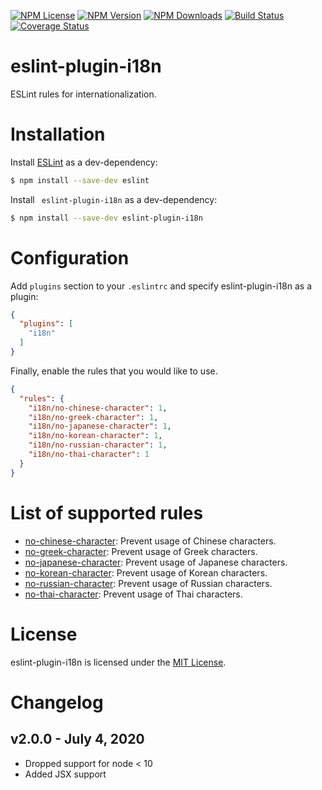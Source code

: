 [![NPM License][npm-license-image]][npm-license-url]
[![NPM Version][npm-version-image]][npm-version-url]
[![NPM Downloads][npm-downloads-image]][npm-downloads-url]
[![Build Status][travis-image]][travis-url]
[![Coverage Status][codecov-image]][codecov-url]

[npm-license-image]: https://img.shields.io/npm/l/eslint-plugin-i18n.svg
[npm-license-url]: https://www.npmjs.com/package/eslint-plugin-i18n
[npm-version-image]: https://img.shields.io/npm/v/eslint-plugin-i18n.svg
[npm-version-url]: https://www.npmjs.com/package/eslint-plugin-i18n
[npm-downloads-image]: https://img.shields.io/npm/dt/eslint-plugin-i18n.svg
[npm-downloads-url]: https://www.npmjs.com/package/eslint-plugin-i18n
[travis-image]: https://img.shields.io/travis/chejen/eslint-plugin-i18n.svg
[travis-url]: https://travis-ci.org/chejen/eslint-plugin-i18n
[codecov-image]: https://codecov.io/github/chejen/eslint-plugin-i18n/coverage.svg?branch=master
[codecov-url]: https://codecov.io/github/chejen/eslint-plugin-i18n?branch=master


eslint-plugin-i18n
===================

ESLint rules for internationalization.

# Installation

Install [ESLint](https://www.github.com/eslint/eslint) as a dev-dependency:

```sh
$ npm install --save-dev eslint
```

Install ` eslint-plugin-i18n` as a dev-dependency:

```sh
$ npm install --save-dev eslint-plugin-i18n
```

# Configuration

Add `plugins` section to your `.eslintrc` and specify eslint-plugin-i18n as a plugin:

```json
{
  "plugins": [
    "i18n"
  ]
}
```

Finally, enable the rules that you would like to use.

```json
{
  "rules": {
    "i18n/no-chinese-character": 1,
    "i18n/no-greek-character": 1,
    "i18n/no-japanese-character": 1,
    "i18n/no-korean-character": 1,
    "i18n/no-russian-character": 1,
    "i18n/no-thai-character": 1
  }
}
```


# List of supported rules

* [no-chinese-character](docs/rules/no-chinese-character.md): Prevent usage of Chinese characters.
* [no-greek-character](docs/rules/no-greek-character.md): Prevent usage of Greek characters.
* [no-japanese-character](docs/rules/no-japanese-character.md): Prevent usage of Japanese characters.
* [no-korean-character](docs/rules/no-korean-character.md): Prevent usage of Korean characters.
* [no-russian-character](docs/rules/no-russian-character.md): Prevent usage of Russian characters.
* [no-thai-character](docs/rules/no-thai-character.md): Prevent usage of Thai characters.


# License

eslint-plugin-i18n is licensed under the [MIT License](http://www.opensource.org/licenses/mit-license.php).


# Changelog

## v2.0.0 - July 4, 2020
- Dropped support for node < 10
- Added JSX support

